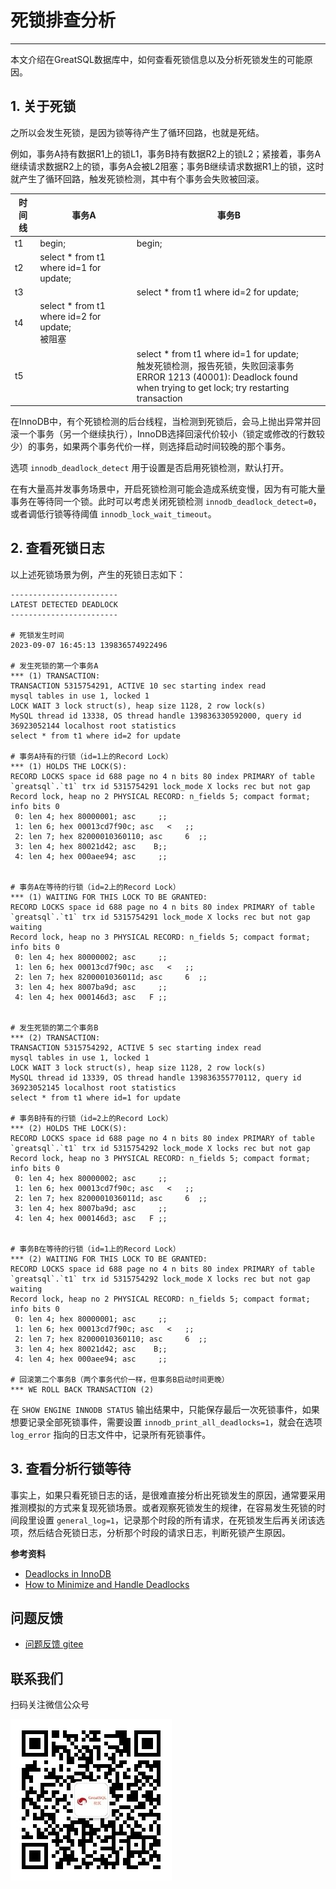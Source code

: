 # 死锁排查分析
---

本文介绍在GreatSQL数据库中，如何查看死锁信息以及分析死锁发生的可能原因。

## 1. 关于死锁
之所以会发生死锁，是因为锁等待产生了循环回路，也就是死结。

例如，事务A持有数据R1上的锁L1，事务B持有数据R2上的锁L2；紧接着，事务A继续请求数据R2上的锁，事务A会被L2阻塞；事务B继续请求数据R1上的锁，这时就产生了循环回路，触发死锁检测，其中有个事务会失败被回滚。

| 时间线 | 事务A | 事务B |
| --- | --- | --- |
| t1 | begin; | begin; |
| t2 | select * from t1 where id=1 for update; | |
| t3 | | select * from t1 where id=2 for update; |
| t4 | select * from t1 where id=2 for update;<br/>被阻塞||
| t5 | | select * from t1 where id=1 for update;<br/>触发死锁检测，报告死锁，失败回滚事务<br/>ERROR 1213 (40001): Deadlock found when trying to get lock; try restarting transaction|

在InnoDB中，有个死锁检测的后台线程，当检测到死锁后，会马上抛出异常并回滚一个事务（另一个继续执行），InnoDB选择回滚代价较小（锁定或修改的行数较少）的事务，如果两个事务代价一样，则选择启动时间较晚的那个事务。

选项 `innodb_deadlock_detect` 用于设置是否启用死锁检测，默认打开。

在有大量高并发事务场景中，开启死锁检测可能会造成系统变慢，因为有可能大量事务在等待同一个锁。此时可以考虑关闭死锁检测 `innodb_deadlock_detect=0`，或者调低行锁等待阈值 `innodb_lock_wait_timeout`。

## 2. 查看死锁日志
以上述死锁场景为例，产生的死锁日志如下：
```
------------------------
LATEST DETECTED DEADLOCK
------------------------

# 死锁发生时间
2023-09-07 16:45:13 139836574922496

# 发生死锁的第一个事务A
*** (1) TRANSACTION:
TRANSACTION 5315754291, ACTIVE 10 sec starting index read
mysql tables in use 1, locked 1
LOCK WAIT 3 lock struct(s), heap size 1128, 2 row lock(s)
MySQL thread id 13338, OS thread handle 139836330592000, query id 36923052144 localhost root statistics
select * from t1 where id=2 for update

# 事务A持有的行锁（id=1上的Record Lock）
*** (1) HOLDS THE LOCK(S):
RECORD LOCKS space id 688 page no 4 n bits 80 index PRIMARY of table `greatsql`.`t1` trx id 5315754291 lock_mode X locks rec but not gap
Record lock, heap no 2 PHYSICAL RECORD: n_fields 5; compact format; info bits 0
 0: len 4; hex 80000001; asc     ;;
 1: len 6; hex 00013cd7f90c; asc   <   ;;
 2: len 7; hex 82000010360110; asc     6  ;;
 3: len 4; hex 80021d42; asc    B;;
 4: len 4; hex 000aee94; asc     ;;


# 事务A在等待的行锁（id=2上的Record Lock）
*** (1) WAITING FOR THIS LOCK TO BE GRANTED:
RECORD LOCKS space id 688 page no 4 n bits 80 index PRIMARY of table `greatsql`.`t1` trx id 5315754291 lock_mode X locks rec but not gap waiting
Record lock, heap no 3 PHYSICAL RECORD: n_fields 5; compact format; info bits 0
 0: len 4; hex 80000002; asc     ;;
 1: len 6; hex 00013cd7f90c; asc   <   ;;
 2: len 7; hex 8200001036011d; asc     6  ;;
 3: len 4; hex 8007ba9d; asc     ;;
 4: len 4; hex 000146d3; asc   F ;;


# 发生死锁的第二个事务B
*** (2) TRANSACTION:
TRANSACTION 5315754292, ACTIVE 5 sec starting index read
mysql tables in use 1, locked 1
LOCK WAIT 3 lock struct(s), heap size 1128, 2 row lock(s)
MySQL thread id 13339, OS thread handle 139836355770112, query id 36923052145 localhost root statistics
select * from t1 where id=1 for update

# 事务B持有的行锁（id=2上的Record Lock）
*** (2) HOLDS THE LOCK(S):
RECORD LOCKS space id 688 page no 4 n bits 80 index PRIMARY of table `greatsql`.`t1` trx id 5315754292 lock_mode X locks rec but not gap
Record lock, heap no 3 PHYSICAL RECORD: n_fields 5; compact format; info bits 0
 0: len 4; hex 80000002; asc     ;;
 1: len 6; hex 00013cd7f90c; asc   <   ;;
 2: len 7; hex 8200001036011d; asc     6  ;;
 3: len 4; hex 8007ba9d; asc     ;;
 4: len 4; hex 000146d3; asc   F ;;


# 事务B在等待的行锁（id=1上的Record Lock）
*** (2) WAITING FOR THIS LOCK TO BE GRANTED:
RECORD LOCKS space id 688 page no 4 n bits 80 index PRIMARY of table `greatsql`.`t1` trx id 5315754292 lock_mode X locks rec but not gap waiting
Record lock, heap no 2 PHYSICAL RECORD: n_fields 5; compact format; info bits 0
 0: len 4; hex 80000001; asc     ;;
 1: len 6; hex 00013cd7f90c; asc   <   ;;
 2: len 7; hex 82000010360110; asc     6  ;;
 3: len 4; hex 80021d42; asc    B;;
 4: len 4; hex 000aee94; asc     ;;

# 回滚第二个事务B（两个事务代价一样，但事务B启动时间更晚）
*** WE ROLL BACK TRANSACTION (2)
```

在 `SHOW ENGINE INNODB STATUS` 输出结果中，只能保存最后一次死锁事件，如果想要记录全部死锁事件，需要设置 `innodb_print_all_deadlocks=1`，就会在选项 `log_error` 指向的日志文件中，记录所有死锁事件。

## 3. 查看分析行锁等待

事实上，如果只看死锁日志的话，是很难直接分析出死锁发生的原因，通常要采用推测模拟的方式来复现死锁场景。或者观察死锁发生的规律，在容易发生死锁的时间段里设置 `general_log=1`，记录那个时段的所有请求，在死锁发生后再关闭该选项，然后结合死锁日志，分析那个时段的请求日志，判断死锁产生原因。


**参考资料**
- [Deadlocks in InnoDB](https://dev.mysql.com/doc/refman/8.0/en/innodb-deadlocks.html)
- [How to Minimize and Handle Deadlocks](https://dev.mysql.com/doc/refman/8.0/en/innodb-deadlocks-handling.html)

**问题反馈**
---
- [问题反馈 gitee](https://gitee.com/GreatSQL/GreatSQL-Manual/issues)


**联系我们**
---

扫码关注微信公众号

![greatsql-wx](../greatsql-wx.jpg)
